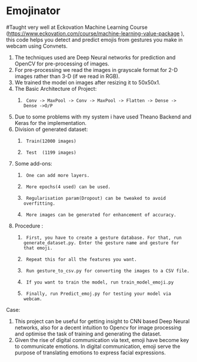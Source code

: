 # Emojinator
#Taught very well at Eckovation Machine Learning Course
(https://www.eckovation.com/course/machine-learning-value-package ), 
this code helps you detect and predict emojis from gestures you make in webcam using Convnets.
1. The techniques used are Deep Neural networks for prediction and OpenCV for pre-processing of images.
2. For pre-processing we read the images in grayscale format for 2-D images rather than 3-D (if we read in RGB).
3. We trained the model on images after resizing it to 50x50x1.
4. The Basic Architecture of Project:
    1.  	Conv -> MaxPool -> Conv -> MaxPool -> Flatten -> Dense -> Dense ->O/P
5. Due to some problems with my system i have used Theano Backend and Keras for the implementation.
6. Division of generated dataset:
    1.      Train(12000 images) 
    2.      Test  (1199 images)  
7. Some add-ons:
    1.      One can add more layers.
    2.      More epochs(4 used) can be used.
    3.      Regularisation param(Dropout) can be tweaked to avoid overfitting.
    4.      More images can be generated for enhancement of accuracy.
8. Procedure :
    1.      First, you have to create a gesture database. For that, run generate_dataset.py. Enter the gesture name and gesture for that emoji.
    2.      Repeat this for all the features you want. 
    3.      Run gesture_to_csv.py for converting the images to a CSV file. 
    4.      If you want to train the model, run train_model_emoji.py 
    5.      Finally, run Predict_emoj.py for testing your model via webcam. 
Case:
1. This project can be useful for getting insight to CNN based Deep Neural networks, also for a decent intuition to Opencv for image processing and optimise the task of training and generating the dataset.
2. Given the rise of digital communication via text, emoji have become key to communicate emotions. In digital communication, emoji serve the purpose of translating emotions to express facial expressions.  
    
